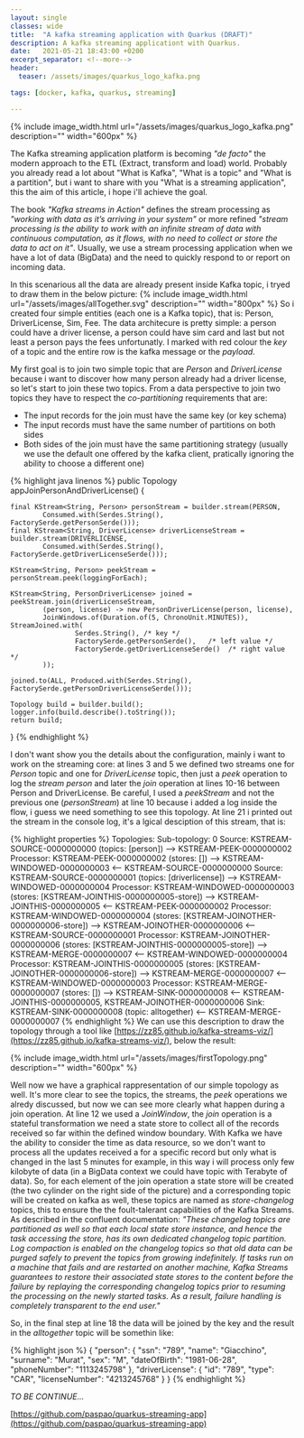 ```yaml
---
layout: single
classes: wide
title:  "A kafka streaming application with Quarkus (DRAFT)"
description: A kafka streaming applicationt with Quarkus.
date:   2021-05-21 18:43:00 +0200
excerpt_separator: <!--more-->
header:
  teaser: /assets/images/quarkus_logo_kafka.png

tags: [docker, kafka, quarkus, streaming]

---
```


{% include image_width.html url="/assets/images/quarkus_logo_kafka.png" description="" width="600px" %}

The Kafka streaming application platform is becoming *"de facto"* the modern approach to the ETL (Extract, transform and load) world. Probably you already read a lot about "What is Kafka", "What is a topic" and "What is a partition", but i want to share with you "What is a streaming application", this the aim of this article, i hope i'll achieve the goal.
<!--more-->
The book *"Kafka streams in Action"* defines the stream processing as *"working with data as it’s arriving in your system"* or more refined *"stream processing is the ability to work with an infinite stream of data with continuous computation, as it flows, with no need to collect or store the data
to act on it"*. Usually, we use a stream processing application when we have a lot of data (BigData) and the need to quickly respond to or report on incoming data.

In this scenarious all the data are already present inside Kafka topic, i tryed to draw them in the below picture:
{% include image_width.html url="/assets/images/allTogether.svg" description="" width="800px" %}
So i created four simple entities (each one is a Kafka topic), that is: Person, DriverLicense, Sim, Fee. The data architecure is pretty simple: a person could have a driver license, a person could have sim card and last but not least a person pays the fees unfortunatly.
I marked with red colour the _key_ of a topic and the entire row is the kafka message or the _payload_.

My first goal is to join two simple topic that are _Person_ and _DriverLicense_ because i want to discover how many person already had a driver license, so let's start to join these two topics. 
From a data perspective to join two topics they have to respect the _co-partitioning_ requirements that are:

* The input records for the join must have the same key (or key schema)
* The input records must have the same number of partitions on both sides
* Both sides of the join must have the same partitioning strategy (usually we use the default one offered by the kafka client, pratically ignoring the ability to choose a different one)



{% highlight java linenos %}
public Topology appJoinPersonAndDriverLicense() {

    final KStream<String, Person> personStream = builder.stream(PERSON,
            Consumed.with(Serdes.String(), FactorySerde.getPersonSerde()));
    final KStream<String, DriverLicense> driverLicenseStream = builder.stream(DRIVERLICENSE,
            Consumed.with(Serdes.String(), FactorySerde.getDriverLicenseSerde()));

    KStream<String, Person> peekStream = personStream.peek(loggingForEach);

    KStream<String, PersonDriverLicense> joined = peekStream.join(driverLicenseStream,
            (person, license) -> new PersonDriverLicense(person, license),
            JoinWindows.of(Duration.of(5, ChronoUnit.MINUTES)), StreamJoined.with(
                    Serdes.String(), /* key */
                    FactorySerde.getPersonSerde(),   /* left value */
                    FactorySerde.getDriverLicenseSerde()  /* right value */
            ));

    joined.to(ALL, Produced.with(Serdes.String(), FactorySerde.getPersonDriverLicenseSerde()));

    Topology build = builder.build();
    logger.info(build.describe().toString());
    return build;
}
{% endhighlight %}

I don't want show you the details about the configuration, mainly i want to work on the streaming core: at lines 3 and 5 we defined two streams one for _Person_ topic and one for _DriverLicense_ topic, then just a _peek_ operation to log the _stream person_ and later the _join_ operation at lines 10-16 between Person and DriverLicense. Be careful, I used a _peekStream_ and not the previous one (_personStream_) at line 10 because i added a log inside the flow, i guess we need something to see this topology.
At line 21 i printed out the stream in the console log, it's a lgical desciption of this stream, that is:

{% highlight properties %}
Topologies:
Sub-topology: 0
Source: KSTREAM-SOURCE-0000000000 (topics: [person])
--> KSTREAM-PEEK-0000000002
Processor: KSTREAM-PEEK-0000000002 (stores: [])
--> KSTREAM-WINDOWED-0000000003
<-- KSTREAM-SOURCE-0000000000
Source: KSTREAM-SOURCE-0000000001 (topics: [driverlicense])
--> KSTREAM-WINDOWED-0000000004
Processor: KSTREAM-WINDOWED-0000000003 (stores: [KSTREAM-JOINTHIS-0000000005-store])
--> KSTREAM-JOINTHIS-0000000005
<-- KSTREAM-PEEK-0000000002
Processor: KSTREAM-WINDOWED-0000000004 (stores: [KSTREAM-JOINOTHER-0000000006-store])
--> KSTREAM-JOINOTHER-0000000006
<-- KSTREAM-SOURCE-0000000001
Processor: KSTREAM-JOINOTHER-0000000006 (stores: [KSTREAM-JOINTHIS-0000000005-store])
--> KSTREAM-MERGE-0000000007
<-- KSTREAM-WINDOWED-0000000004
Processor: KSTREAM-JOINTHIS-0000000005 (stores: [KSTREAM-JOINOTHER-0000000006-store])
--> KSTREAM-MERGE-0000000007
<-- KSTREAM-WINDOWED-0000000003
Processor: KSTREAM-MERGE-0000000007 (stores: [])
--> KSTREAM-SINK-0000000008
<-- KSTREAM-JOINTHIS-0000000005, KSTREAM-JOINOTHER-0000000006
Sink: KSTREAM-SINK-0000000008 (topic: alltogether)
<-- KSTREAM-MERGE-0000000007
{% endhighlight %}
We can use this description to draw the topology through a tool like [https://zz85.github.io/kafka-streams-viz/](https://zz85.github.io/kafka-streams-viz/), below the result:

{% include image_width.html url="/assets/images/firstTopology.png" description="" width="600px" %}

Well now we have a graphical rappresentation of our simple topology as well. It's more clear to see the topics, the streams, the _peek_ operations we alredy discussed, but now we can see more clearly what happen during a join operation. At line 12 we used a _JoinWindow_, the _join_ operation is a stateful transformation we need a state store to collect all of the records received so far within the defined window boundary. With Kafka we have the ability to consider the time as data resource, so we don't want to process all the updates received a for a specific record but only what is changed in the last 5 minutes for example, in this way i will process only few kilobyte of data (in a BigData context we could have topic with Terabyte of data). So, for each element of the join operation a state store will be created (the two cylinder on the right side of the picture) and a corresponding topic will be created on kafka as well, these topics are named as _store-changelog_ topics, this to ensure the the foult-talerant capabilities of the Kafka Streams. As described in the confluent documentation: _"These changelog topics are partitioned as well so that each local state store instance, and hence the task accessing the store, has its own dedicated changelog topic partition. Log compaction is enabled on the changelog topics so that old data can be purged safely to prevent the topics from growing indefinitely. If tasks run on a machine that fails and are restarted on another machine, Kafka Streams guarantees to restore their associated state stores to the content before the failure by replaying the corresponding changelog topics prior to resuming the processing on the newly started tasks. As a result, failure handling is completely transparent to the end user."_

So, in the final step at line 18 the data will be joined by the key and the result in the _alltogether_ topic will be somethin like:

{% highlight json %}
{
   "person": {
      "ssn": "789",
      "name": "Giacchino",
      "surname": "Murat",
      "sex": "M",
      "dateOfBirth": "1981-06-28",
      "phoneNumber": "1113245798"
   },
   "driverLicense": {
      "id": "789",
      "type": "CAR",
      "licenseNumber": "4213245768"
   }
}
{% endhighlight %}

*TO BE CONTINUE...*

[https://github.com/paspao/quarkus-streaming-app](https://github.com/paspao/quarkus-streaming-app)
